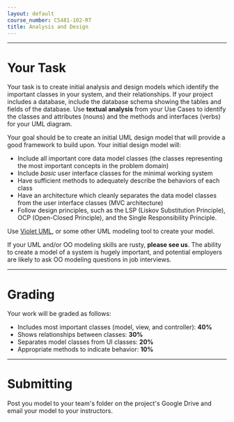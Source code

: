 ```yaml
---
layout: default
course_number: CS481-102-RT
title: Analysis and Design
---
```


--- --- --- --- --- --- --- --- --- --- --- --- --- --- --- --- --- --- --- --- --- --- --- ---



# Your Task


Your task is to create initial analysis and design models which identify the important classes in your system, and their relationships. If your project includes a database, include the database schema showing the tables and fields of the database.  Use **textual analysis** from your Use Cases to identify the classes and attributes (nouns) and the methods and interfaces (verbs) for your UML diagram.

Your goal should be to create an initial UML design model that will provide a good framework to build upon.  Your initial design model will:

- Include all important core data model classes (the classes representing the most important concepts in the problem domain)
- Include *basic* user interface classes for the minimal working system
- Have sufficient methods to adequately describe the behaviors of each class
- Have an architecture which cleanly separates the data model classes from the user interface classes (MVC architecture)
- Follow design principles, such as the LSP (Liskov Substitution Principle), OCP (Open-Closed Principle), and the Single Responsibility Principle.

Use [Violet UML](http://alexdp.free.fr/violetumleditor/page.php), or some other UML modeling tool to create your model.

If your UML and/or OO modeling skills are rusty, **please see us**.  The ability to create a model of a system is hugely important, and potential employers are likely to ask OO modeling questions in job interviews.

--- --- --- --- --- --- --- --- --- --- --- --- --- --- --- --- --- --- --- --- --- --- --- ---



# Grading


Your work will be graded as follows:

- Includes most important classes (model, view, and controller): **40%**
- Shows relationships between classes: **30%**
- Separates model classes from UI classes: **20%**
- Appropriate methods to indicate behavior: **10%**

--- --- --- --- --- --- --- --- --- --- --- --- --- --- --- --- --- --- --- --- --- --- --- ---



# Submitting

Post you model to your team's folder on the project's Google Drive and email your model to your instructors.
